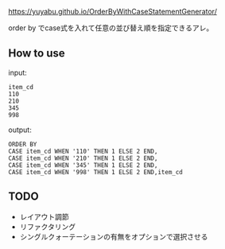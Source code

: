 https://yuyabu.github.io/OrderByWithCaseStatementGenerator/

order by でcase式を入れて任意の並び替え順を指定できるアレ。

## How to use

input:

```
item_cd
110
210
345
998
```

output:

```
ORDER BY
CASE item_cd WHEN '110' THEN 1 ELSE 2 END,
CASE item_cd WHEN '210' THEN 1 ELSE 2 END,
CASE item_cd WHEN '345' THEN 1 ELSE 2 END,
CASE item_cd WHEN '998' THEN 1 ELSE 2 END,item_cd
```


## TODO
 
 - レイアウト調節　
 - リファクタリング
 - シングルクォーテーションの有無をオプションで選択させる
 
